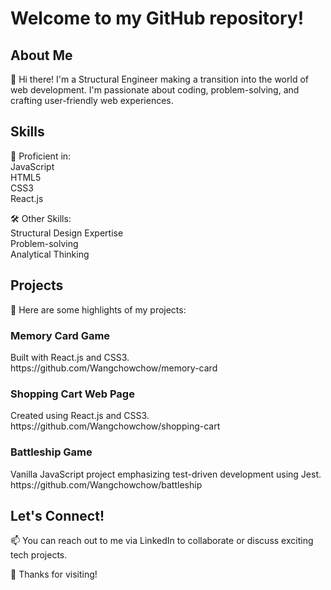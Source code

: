 <h1>Welcome to my GitHub repository!</h1>

<h2>About Me</h2>
👋 Hi there! I'm a Structural Engineer making a transition into the world of web development. I'm passionate about coding, problem-solving, and crafting user-friendly web experiences.

<h2>Skills</h2>

🚀 Proficient in:<br>
JavaScript<br>
HTML5<br>
CSS3<br>
React.js<br>

🛠️ Other Skills:<br>
Structural Design Expertise<br>
Problem-solving<br>
Analytical Thinking<br>
<h2>Projects</h2>
🌟 Here are some highlights of my projects:

<h3>Memory Card Game</h3>
Built with React.js and CSS3.<br>
https://github.com/Wangchowchow/memory-card
<h3>Shopping Cart Web Page</h3>
Created using React.js and CSS3.<br>
https://github.com/Wangchowchow/shopping-cart
<h3>Battleship Game</h3>
Vanilla JavaScript project emphasizing test-driven development using Jest.<br>
https://github.com/Wangchowchow/battleship
<h2>Let's Connect!</h2>
📫 You can reach out to me via LinkedIn to collaborate or discuss exciting tech projects.

🚀 Thanks for visiting!
